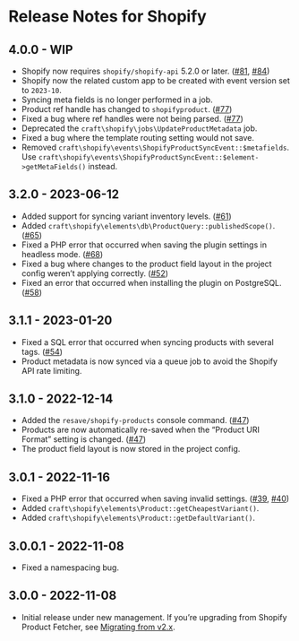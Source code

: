 # Release Notes for Shopify

## 4.0.0 - WIP
- Shopify now requires `shopify/shopify-api` 5.2.0 or later. ([#81](https://github.com/craftcms/shopify/issues/81), [#84](https://github.com/craftcms/shopify/issues/84))
- Shopify now the related custom app to be created with event version set to `2023-10`.
- Syncing meta fields is no longer performed in a job.
- Product ref handle has changed to `shopifyproduct`. ([#77](https://github.com/craftcms/shopify/issues/77))
- Fixed a bug where ref handles were not being parsed. ([#77](https://github.com/craftcms/shopify/issues/77))
- Deprecated the `craft\shopify\jobs\UpdateProductMetadata` job.
- Fixed a bug where the template routing setting would not save.
- Removed `craft\shopify\events\ShopifyProductSyncEvent::$metafields`. Use `craft\shopify\events\ShopifyProductSyncEvent::$element->getMetaFields()` instead.

## 3.2.0 - 2023-06-12

- Added support for syncing variant inventory levels. ([#61](https://github.com/craftcms/shopify/issues/61))
- Added `craft\shopify\elements\db\ProductQuery::publishedScope()`. ([#65](https://github.com/craftcms/shopify/issues/65))
- Fixed a PHP error that occurred when saving the plugin settings in headless mode. ([#68](https://github.com/craftcms/shopify/issues/68))
- Fixed a bug where changes to the product field layout in the project config weren’t applying correctly. ([#52](https://github.com/craftcms/shopify/issues/52))
- Fixed an error that occurred when installing the plugin on PostgreSQL. ([#58](https://github.com/craftcms/shopify/issues/58))

## 3.1.1 - 2023-01-20

- Fixed a SQL error that occurred when syncing products with several tags. ([#54](https://github.com/craftcms/shopify/issues/54))
- Product metadata is now synced via a queue job to avoid the Shopify API rate limiting.

## 3.1.0 - 2022-12-14

- Added the `resave/shopify-products` console command. ([#47](https://github.com/craftcms/shopify/issues/47))
- Products are now automatically re-saved when the “Product URI Format” setting is changed. ([#47](https://github.com/craftcms/shopify/issues/47))
- The product field layout is now stored in the project config.

## 3.0.1 - 2022-11-16

- Fixed a PHP error that occurred when saving invalid settings. ([#39](https://github.com/craftcms/shopify/pull/39), [#40](https://github.com/craftcms/shopify/pull/40))
- Added `craft\shopify\elements\Product::getCheapestVariant()`.
- Added `craft\shopify\elements\Product::getDefaultVariant()`.

## 3.0.0.1 - 2022-11-08

- Fixed a namespacing bug.

## 3.0.0 - 2022-11-08

- Initial release under new management. If you’re upgrading from Shopify Product Fetcher, see [Migrating from v2.x](https://github.com/craftcms/shopify#migrating-from-v2x).

